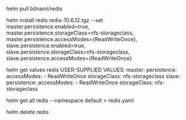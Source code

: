 
helm pull bitnami/redis

helm install redis  redis-10.6.12.tgz --set \
master.persistence.enabled=true,\
master.persistence.storageClass=nfs-storageclass,\
master.persistence.accessModes={ReadWriteOnce},\
slave.persistence.enabled=true,\
slave.persistence.storageClass=nfs-storageclass,\
slave.persistence.accessModes={ReadWriteOnce}

helm get values redis
USER-SUPPLIED VALUES:
master:
  persistence:
    accessModes:
    - ReadWriteOnce
    storageClass: nfs-storageclass
slave:
  persistence:
    accessModes:
    - ReadWriteOnce
    storageClass: nfs-storageclass

	
	
helm get all redis --namespace default > redis.yaml	
	

helm delete redis